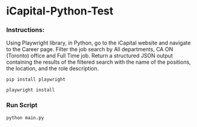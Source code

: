 # iCapital-Python-Test

### Instructions: 
Using Playwright library, in Python, go to the iCapital website and navigate to the
Career page. Filter the job search by All departments, CA ON (Toronto) office and
Full Time job. Return a structured JSON output containing the results of the filtered
search with the name of the positions, the location, and the role description.

```
pip install playwright
```
```
playwright install
```

### Run Script
```
python main.py
```

